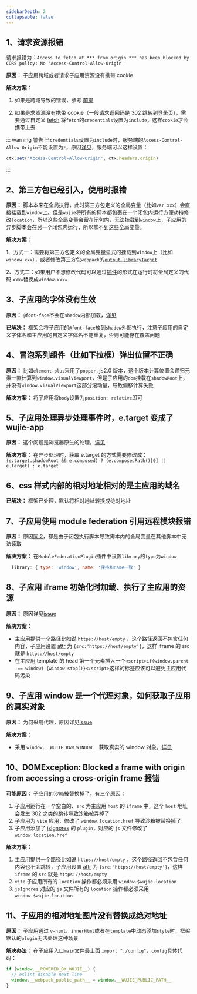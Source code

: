 ```yaml
---
sidebarDepth: 2
collapsable: false
---
```


## 1、请求资源报错

请求报错为：`Access to fetch at *** from origin *** has been blocked by CORS policy: No 'Access-Control-Allow-Origin'`

**原因：** 子应用跨域或者请求子应用资源没有携带 cookie

**解决方案：**

1. 如果是跨域导致的错误，参考 [前提](/guide/start.html#前提)

2. 如果是求资源没有携带 cookie（一般请求返回码是 302 跳转到登录页），需要通过自定义 [fetch](/api/startApp.html#fetch) 将`fetch`的`credentials`设置为`include`，这样`cookie`才会携带上去

::: warning 警告
当`credentials`设置为`include`时，服务端的`Access-Control-Allow-Origin`不能设置为`*`，原因[详见](https://developer.mozilla.org/en-US/docs/Web/HTTP/CORS#credentialed_requests_and_wildcards)，服务端可以这样设置：

```javascript
ctx.set('Access-Control-Allow-Origin', ctx.headers.origin)
```

:::

## 2、第三方包已经引入，使用时报错

**原因：** 脚本本来在全局执行，此时第三方包定义的全局变量（比如`var xxx`）会直接挂载到`window`上。但是`wujie`将所有的脚本都包裹在一个闭包内运行方便劫持修改`location`，所以这些全局变量会留在闭包内，无法挂载到`window`上，子应用的异步脚本会在另一个闭包内运行，所以拿不到这些全局变量。

**解决方案：**

1、方式一：需要将第三方包定义的全局变量显式的挂载到`window`上（比如`window.xxx`），或者修改第三方包`webpack`的[`output.libraryTarget`](https://webpack.docschina.org/configuration/output/#outputlibrarytarget)

2、方式二：如果用户不想修改代码可以通过[插件](/guide/plugin.html#js-loader)的形式在运行时将全局定义的代码 `xxx=`替换成`window.xxx=`

## 3、子应用的字体没有生效

**原因：** `@font-face`不会在`shadow`内部加载，[详见](https://github.com/mdn/interactive-examples/issues/887)

**已解决：** 框架会将子应用的`@font-face`放到`shadow`外部执行，注意子应用的自定义字体名和主应用的自定义字体名不能重复，否则可能存在覆盖问题

## 4、冒泡系列组件（比如下拉框）弹出位置不正确

**原因：** 比如`element-plus`采用了`popper.js`2.0 版本，这个版本计算位置会递归元素一直计算到`window.visualViewport`，但是子应用的`dom`挂载在`shadowRoot`上，并没有`window.visualViewport`这部分滚动量，导致偏移计算失败

**解决方案：** 将子应用将`body`设置为`position: relative`即可

## 5、子应用处理异步处理事件时，e.target 变成了 wujie-app

**原因：** 这个问题是浏览器原生的处理，[详见](https://stackoverflow.com/questions/63607966/event-target-changed-in-settimeout-in-shadow-dom)

**解决方案：** 在异步处理时，获取 e.target 的方式需要修改成：
`(e.target.shadowRoot && e.composed) ? (e.composedPath()[0] || e.target) : e.target`

## 6、css 样式内部的相对地址相对的是主应用的域名

**已解决：** 框架已处理，默认将相对地址转换成绝对地址

## 7、子应用使用 module federation 引用远程模块报错

**原因：** 原因[同 2](#_2、第三方包已经引入-使用时报错)，都是由于闭包执行脚本导致脚本内的全局变量在其他脚本中无法读取

**解决方案：** 在`ModuleFederationPlugin`插件中设置`library`的`type`为`window`

```javascript
  library: { type: 'window', name: '保持和name一致' }
```

## 8、子应用 iframe 初始化时加载、执行了主应用的资源

**原因：** 原因详见[issue](https://github.com/Tencent/wujie/issues/54)

**解决方案：**

- 主应用提供一个路径比如说 `https://host/empty` ，这个路径返回不包含任何内容，子应用设置 [attr](/api/startApp.html#attrs) 为 `{src:'https://host/empty'}`，这样 iframe 的 src 就是 `https://host/empty`
- 在主应用 template 的 head 第一个元素插入一个`<script>if(window.parent !== window) {window.stop()}</script>`这样的标签应该可以避免主应用代码污染

## 9、子应用 window 是一个代理对象，如何获取子应用的真实对象

**原因：** 为何采用代理，原因详见[issue](https://github.com/Tencent/wujie/issues/63)

**解决方案：**

- 采用 `window.__WUJIE_RAW_WINDOW__` 获取真实的 window 对象，[详见](/guide/variable.html#wujie-raw-window)

## 10、DOMException: Blocked a frame with origin from accessing a cross-origin frame 报错

**可能原因：** 子应用的沙箱被替换掉了，有三个原因：

1. 子应用运行在一个空白的、`src` 为主应用 `host` 的 `iframe` 中，这个 `host` 地址会发生 302 之类的跳转导致沙箱被弄掉了
2. 子应用为 `vite` 应用，修改了 `window.location.href` 导致沙箱被替换掉了
3. 子应用添加了 [jsIgnores](/guide/plugin.html#js-ignores) 的 `plugin`，对应的 `js` 文件修改了 `window.location.href`

**解决方案：**

1. 主应用提供一个路径比如说 `https://host/empty` ，这个路径返回不包含任何内容也不会跳转，子应用设置 [attr](/api/startApp.html#attrs) 为 `{src:'https://host/empty'}`，这样 `iframe` 的 `src` 就是 `https://host/empty`
2. `vite` 子应用所有的 `location` 操作都必须采用 `window.$wujie.location`
3. `jsIgnores` 对应的 `js` 文件所有的 `location` 操作都必须采用 `window.$wujie.location`

## 11、子应用的相对地址图片没有替换成绝对地址

**原因：** 子应用通过 `v-html`、`innerHtml`或者在`template`中动态添加`style`时，框架默认的`plugin`无法处理这种场景

**解决办法：** 在子应用入口`main`文件最上面 `import "./config"`，`config`具体代码：

```javascript
if (window.__POWERED_BY_WUJIE__) {
  // eslint-disable-next-line
  window.__webpack_public_path__ = window.__WUJIE_PUBLIC_PATH__
}
```

